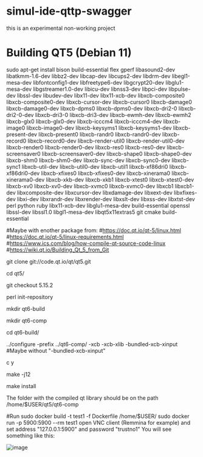 # simul-ide-qttp-swagger
 this is an experimental non-working project
# Building QT5 (Debian 11)

sudo apt-get install bison build-essential flex gperf libasound2-dev libatkmm-1.6-dev libbz2-dev libcap-dev libcups2-dev libdrm-dev libegl1-mesa-dev libfontconfig1-dev libfreetype6-dev libgcrypt20-dev libglu1-mesa-dev libgstreamer1.0-dev libicu-dev libnss3-dev libpci-dev libpulse-dev libssl-dev libudev-dev libx11-dev libx11-xcb-dev libxcb-composite0 libxcb-composite0-dev libxcb-cursor-dev libxcb-cursor0 libxcb-damage0 libxcb-damage0-dev libxcb-dpms0 libxcb-dpms0-dev libxcb-dri2-0 libxcb-dri2-0-dev libxcb-dri3-0 libxcb-dri3-dev libxcb-ewmh-dev libxcb-ewmh2 libxcb-glx0 libxcb-glx0-dev libxcb-icccm4 libxcb-icccm4-dev libxcb-image0 libxcb-image0-dev libxcb-keysyms1 libxcb-keysyms1-dev libxcb-present-dev libxcb-present0 libxcb-randr0 libxcb-randr0-dev libxcb-record0 libxcb-record0-dev libxcb-render-util0 libxcb-render-util0-dev libxcb-render0 libxcb-render0-dev libxcb-res0 libxcb-res0-dev libxcb-screensaver0 libxcb-screensaver0-dev libxcb-shape0 libxcb-shape0-dev libxcb-shm0 libxcb-shm0-dev libxcb-sync-dev libxcb-sync0-dev libxcb-sync1 libxcb-util-dev libxcb-util0-dev libxcb-util1 libxcb-xf86dri0 libxcb-xf86dri0-dev libxcb-xfixes0 libxcb-xfixes0-dev libxcb-xinerama0 libxcb-xinerama0-dev libxcb-xkb-dev libxcb-xkb1 libxcb-xtest0 libxcb-xtest0-dev libxcb-xv0 libxcb-xv0-dev libxcb-xvmc0 libxcb-xvmc0-dev libxcb1 libxcb1-dev libxcomposite-dev libxcursor-dev libxdamage-dev libxext-dev libxfixes-dev libxi-dev libxrandr-dev libxrender-dev libxslt-dev libxss-dev libxtst-dev perl python ruby libx11-xcb-dev libglu1-mesa-dev build-essential openssl libssl-dev libssl1.0 libgl1-mesa-dev libqt5x11extras5 git cmake build-essential

#Maybe with enother package from:
#https://doc.qt.io/qt-5/linux.html
#https://doc.qt.io/qt-5/linux-requirements.html
#https://www.ics.com/blog/how-compile-qt-source-code-linux
#https://wiki.qt.io/Building_Qt_5_from_Git

git clone git://code.qt.io/qt/qt5.git

cd qt5/

git checkout 5.15.2

perl init-repository

mkdir qt6-build

mkdir qt6-comp

cd qt6-build/

../configure -prefix ../qt6-comp/ -xcb -xcb-xlib -bundled-xcb-xinput #Maybe without "-bundled-xcb-xinput"

c y

make -j12

make install

The folder with the compiled qt library should be on the path /home/$USER/qt5/qt6-comp

#Run
sudo docker build -t test1 -f Dockerfile /home/$USER/
sudo docker run -p 5900:5900 --rm test1
open VNC client (Remmina for example) and set address "127.0.0.1:5900" and password "trustno1"
You will see something like this:

![image](https://user-images.githubusercontent.com/96019653/170889580-69174297-78fe-48fc-a7a8-4e09e6f66a59.png)
